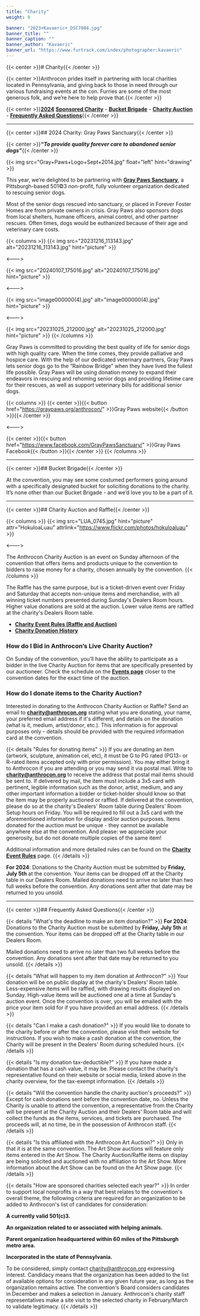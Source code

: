```yaml
---
title: "Charity"
weight: 0

banner: "2023+Kavaeric+_DSC7804.jpg"
banner_title: ""
banner_caption: ""
banner_author: "Kavaeric"
banner_url: "https://www.furtrack.com/index/photographer:kavaeric"
---
```


{{< center >}}# Charity{{< /center >}}

{{< center >}}Anthrocon prides itself in partnering with local charities located in Pennsylvania, and giving back to those in need through our various fundraising events at the con. Furries are some of the most generous folk, and we’re here to help prove that.{{< /center >}}

{{< center >}}[**202**](#2024-charity-gray-paws-sanctuary)[**4**](#2024-charity-gray-paws-sanctuary) [**Sponsored Charity**](#2024-charity-gray-paws-sanctuary) - [**Bucket Brigade**](#bucket-brigade) - [**Charity Auction**](#charity-auction-and-raffle) - [**Frequently Asked Questions**](#frequently-asked-questions){{< /center >}}

***

{{< center >}}## 2024 Charity: Gray Paws Sanctuary{{< /center >}}

{{< center >}}***“To provide quality forever care to abandoned senior dogs”***{{< /center >}}

{{< img src="Gray+Paws+Logo+Sept+2014.jpg" float="left" hint="drawing" >}}

This year, we’re delighted to be partnering with [**Gray Paws Sanctuary**](https://graypaws.org), a Pittsburgh-based 501©3 non-profit, fully volunteer organization dedicated to rescuing senior dogs.

Most of the senior dogs rescued into sanctuary, or placed in Forever Foster Homes are from private owners in crisis. Gray Paws also sponsors dogs from local shelters, humane officers, animal control, and other partner rescues. Often times, dogs would be euthanized because of their age and veterinary care costs.

{{< columns >}}
{{< img src="20231216_113143.jpg" alt="20231216_113143.jpg" hint="picture" >}}

<--->

{{< img src="20240107_175016.jpg" alt="20240107_175016.jpg" hint="picture" >}}

<--->

{{< img src="image000000(4).jpg" alt="image000000(4).jpg" hint="picture" >}}

<--->

{{< img src="20231025_212000.jpg" alt="20231025_212000.jpg" hint="picture" >}}
{{< /columns >}}

Gray Paws is committed to providing the best quality of life for senior dogs with high quality care. When the time comes, they provide palliative and hospice care. With the help of our dedicated veterinary partners, Gray Paws lets senior dogs go to the “Rainbow Bridge” when they have lived the fullest life possible. Gray Paws will be using donation money to expand their endeavors in rescuing and rehoming senior dogs and providing lifetime care for their rescues, as well as support veterinary bills for additional senior dogs.

{{< columns >}}
{{< center >}}{{< button href="https://graypaws.org/anthrocon/" >}}Gray Paws website{{< /button >}}{{< /center >}}

<--->

{{< center >}}{{< button href="https://www.facebook.com/GrayPawsSanctuary/" >}}Gray Paws Facebook{{< /button >}}{{< /center >}}
{{< /columns >}}

***

{{< center >}}## Bucket Brigade{{< /center >}}

At the convention, you may see some costumed performers going around with a specifically designated bucket for soliciting donations to the charity. It’s none other than our Bucket Brigade - and we’d love you to be a part of it.

***

{{< center >}}## Charity Auction and Raffle{{< /center >}}

{{< columns >}}
{{< img src="LUA_0745.jpg" hint="picture" attr="HokuloaLuau" attrlink="https://www.flickr.com/photos/hokuloaluau" >}}

<--->

The Anthrocon Charity Auction is an event on Sunday afternoon of the convention that offers items and products unique to the convention to bidders to raise money for a charity, chosen annually by the convention.
{{< /columns >}}

The Raffle has the same purpose, but is a ticket-driven event over Friday and Saturday that accepts non-unique items and merchandise, with all winning ticket numbers presented during Sunday's Dealers Room hours. Higher value donations are sold at the auction. Lower value items are raffled at the charity's Dealers Room table.

- [**Charity Event Rules (Raffle and Auction)**](/charity-event-rules)
- [**Charity Donation History**](/charity-event-history)

### How do I Bid in Anthrocon’s Live Charity Auction?

On Sunday of the convention, you’ll have the ability to participate as a bidder in the live Charity Auction for items that are specifically presented by our auctioneer. Check the schedule on the [**Events page**](/events-panels) closer to the convention dates for the exact time of the auction.

### How do I donate items to the Charity Auction?

Interested in donating to the Anthrocon Charity Auction or Raffle? Send an email to [**charity@anthrocon.org**](mailto:charity@anthrocon.org) stating what you are donating, your name, your preferred email address if it's different, and details on the donation (what is it, medium, artist/donor, etc.). This information is for approval purposes only - details should be provided with the required information card at the convention.

{{< details "Rules for donating items" >}}
If you are donating an item (artwork, sculpture, animation cel, etc), it must be G to PG rated (PG13- or R-rated items accepted only with prior permission). You may either bring it to Anthrocon if you are attending or you may send it via postal mail. Write to [**charity@anthrocon.org**](mailto:charity@anthrocon.org) to receive the address that postal mail items should be sent to. If delivered by mail, the item must include a 3x5 card with pertinent, legible information such as the donor, artist, medium, and any other important information a bidder or ticket-holder should know so that the item may be properly auctioned or raffled. If delivered at the convention, please do so at the charity's Dealers' Room table during Dealers' Room Setup hours on Friday. You will be required to fill out a 3x5 card with the aforementioned information for display and/or auction purposes. Items donated for the auction must be unique - they cannot be available anywhere else at the convention. And please: we appreciate your generosity, but do not donate multiple copies of the same item!

Additional information and more detailed rules can be found on the [**Charity Event Rules**](/charity-event-rules) page.
{{< /details >}}

**For 2024**: Donations to the Charity Auction must be submitted by **Friday, July 5th** at the convention. Your items can be dropped off at the Charity table in our Dealers Room. Mailed donations need to arrive no later than two full weeks before the convention. Any donations sent after that date may be returned to you unsold.

***

{{< center >}}## Frequently Asked Questions{{< /center >}}

{{< details "What's the deadline to make an item donation?" >}}
**For 2024**: Donations to the Charity Auction must be submitted by **Friday, July 5th** at the convention. Your items can be dropped off at the Charity table in our Dealers Room.

Mailed donations need to arrive no later than two full weeks before the convention. Any donations sent after that date may be returned to you unsold.
{{< /details >}}

{{< details "What will happen to my item donation at Anthrocon?" >}}
Your donation will be on public display at the charity's Dealers' Room table. Less-expensive items will be raffled, with drawing results displayed on Sunday. High-value items will be auctioned one at a time at Sunday's auction event. Once the convention is over, you will be emailed with the price your item sold for if you have provided an email address.
{{< /details >}}

{{< details "Can I make a cash donation?" >}}
If you would like to donate to the charity before or after the convention, please visit their website for instructions. If you wish to make a cash donation at the convention, the Charity will be present in the Dealers' Room during scheduled hours.
{{< /details >}}

{{< details "Is my donation tax-deductible?" >}}
If you have made a donation that has a cash value, it may be. Please contact the charity's representative found on their website or social media, linked above in the charity overview, for the tax-exempt information.
{{< /details >}}

{{< details "Will the convention handle the charity auction's proceeds?" >}}
Except for cash donations sent before the convention date, no. Unless the Charity is unable to attend the convention, a representative from the Charity will be present at the Charity Auction and their Dealers' Room table and will collect the funds as the items, services, and tickets are purchased. The proceeds will, at no time, be in the possession of Anthrocon staff.
{{< /details >}}

{{< details "Is this affiliated with the Anthrocon Art Auction?" >}}
Only in that it is at the same convention. The Art Show auctions will feature only items entered in the Art Show. The Charity Auction/Raffle items on display are being solicited and auctioned with no affiliation to the Art Show. More information about the Art Show can be found on the Art Show page.
{{< /details >}}

{{< details "How are sponsored charities selected each year?" >}}
In order to support local nonprofits in a way that best relates to the convention's overall theme, the following criteria are required for an organization to be added to Anthrocon's list of candidates for consideration:

**A currently valid 501(c)3.**

**An organization related to or associated with helping animals.**

**Parent organization headquartered within 60 miles of the Pittsburgh metro area.**

**Incorporated in the state of Pennsylvania.**

To be considered, simply contact charity@anthrocon.org expressing interest. Candidacy means that the organization has been added to the list of available options for consideration in any given future year, as long as the organization remains active. The convention's Board considers candidates in December and makes a selection in January. Anthrocon's charity staff representatives make a site visit to the selected charity in February/March to validate legitimacy.
{{< /details >}}
